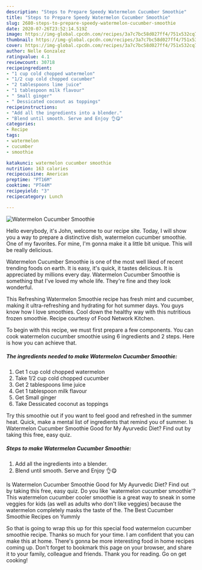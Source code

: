 ```yaml
---
description: "Steps to Prepare Speedy Watermelon Cucumber Smoothie"
title: "Steps to Prepare Speedy Watermelon Cucumber Smoothie"
slug: 2680-steps-to-prepare-speedy-watermelon-cucumber-smoothie
date: 2020-07-26T23:52:14.519Z
image: https://img-global.cpcdn.com/recipes/3a7c7bc58d027ff4/751x532cq70/watermelon-cucumber-smoothie-recipe-main-photo.jpg
thumbnail: https://img-global.cpcdn.com/recipes/3a7c7bc58d027ff4/751x532cq70/watermelon-cucumber-smoothie-recipe-main-photo.jpg
cover: https://img-global.cpcdn.com/recipes/3a7c7bc58d027ff4/751x532cq70/watermelon-cucumber-smoothie-recipe-main-photo.jpg
author: Nelle Gonzalez
ratingvalue: 4.1
reviewcount: 30718
recipeingredient:
- "1 cup cold chopped watermelon"
- "1/2 cup cold chopped cucumber"
- "2 tablespoons lime juice"
- "1 tablespoon milk flavour"
- " Small ginger"
- " Dessicated coconut as toppings"
recipeinstructions:
- "Add all the ingredients into a blender."
- "Blend until smooth. Serve and Enjoy 👌😋"
categories:
- Recipe
tags:
- watermelon
- cucumber
- smoothie

katakunci: watermelon cucumber smoothie 
nutrition: 163 calories
recipecuisine: American
preptime: "PT16M"
cooktime: "PT44M"
recipeyield: "3"
recipecategory: Lunch

---
```



![Watermelon Cucumber Smoothie](https://img-global.cpcdn.com/recipes/3a7c7bc58d027ff4/751x532cq70/watermelon-cucumber-smoothie-recipe-main-photo.jpg)

Hello everybody, it's John, welcome to our recipe site. Today, I will show you a way to prepare a distinctive dish, watermelon cucumber smoothie. One of my favorites. For mine, I'm gonna make it a little bit unique. This will be really delicious.

Watermelon Cucumber Smoothie is one of the most well liked of recent trending foods on earth. It is easy, it's quick, it tastes delicious. It is appreciated by millions every day. Watermelon Cucumber Smoothie is something that I've loved my whole life. They're fine and they look wonderful.

This Refreshing Watermelon Smoothie recipe has fresh mint and cucumber, making it ultra-refreshing and hydrating for hot summer days. You guys know how I love smoothies. Cool down the healthy way with this nutritious frozen smoothie. Recipe courtesy of Food Network Kitchen.


To begin with this recipe, we must first prepare a few components. You can cook watermelon cucumber smoothie using 6 ingredients and 2 steps. Here is how you can achieve that.

<!--inarticleads1-->

##### The ingredients needed to make Watermelon Cucumber Smoothie:

1. Get 1 cup cold chopped watermelon
1. Take 1/2 cup cold chopped cucumber
1. Get 2 tablespoons lime juice
1. Get 1 tablespoon milk flavour
1. Get  Small ginger
1. Take  Dessicated coconut as toppings


Try this smoothie out if you want to feel good and refreshed in the summer heat. Quick, make a mental list of ingredients that remind you of summer. Is Watermelon Cucumber Smoothie Good for My Ayurvedic Diet? Find out by taking this free, easy quiz. 

<!--inarticleads2-->

##### Steps to make Watermelon Cucumber Smoothie:

1. Add all the ingredients into a blender.
1. Blend until smooth. Serve and Enjoy 👌😋


Is Watermelon Cucumber Smoothie Good for My Ayurvedic Diet? Find out by taking this free, easy quiz. Do you like &#39;watermelon cucumber smoothie&#39;? This watermelon cucumber cooler smoothie is a great way to sneak in some veggies for kids (as well as adults who don&#39;t like veggies) because the watermelon completely masks the taste of the. The Best Cucumber Smoothie Recipes on Yummly 

So that is going to wrap this up for this special food watermelon cucumber smoothie recipe. Thanks so much for your time. I am confident that you can make this at home. There's gonna be more interesting food in home recipes coming up. Don't forget to bookmark this page on your browser, and share it to your family, colleague and friends. Thank you for reading. Go on get cooking!
